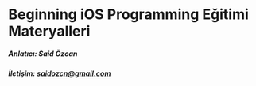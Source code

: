 # Beginning iOS Programming Eğitimi Materyalleri

##### Anlatıcı: Said Özcan
##### İletişim: saidozcn@gmail.com
